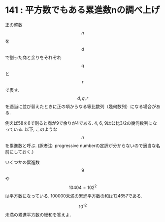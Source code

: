 # 141 : 平方数でもある累進数nの調べ上げ

正の整数$$n$$を$$d$$で割った商と余りをそれぞれ$$q$$と$$r$$で表す. $$d, q, r$$を適当に並び替えたときに正の項からなる等比数列（幾何数列）になる場合がある.

例えば58を6で割ると商が9で余りが4である. 4, 6, 9は公比3/2の幾何数列になっている. 以下, このような $$n$$を累進数と呼ぶ. \(訳者注: progressive numberの定訳が分からないので適当な名前にしておく.\)

いくつかの累進数$$9$$や$$10404=102^2$$は平方数になっている. 100000未満の累進平方数の和は124657である.

$$10^{12}$$未満の累進平方数の総和を答えよ.

